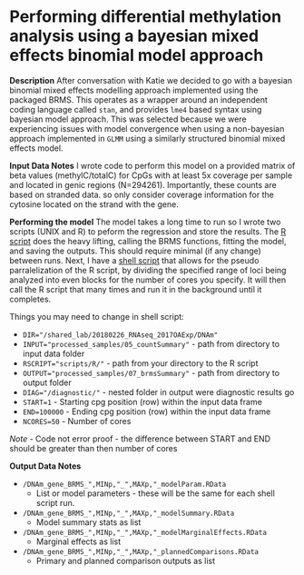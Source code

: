 # Performing differential methylation analysis using a bayesian mixed effects binomial model approach 

**Description**
After conversation with Katie we decided to go with a bayesian binomial mixed effects modelling approach implemented using the packaged BRMS. This operates as a wrapper around an independent coding language called `stan`, and provides `lme4` based syntax using bayesian model approach. This was selected because we were experiencing issues with model convergence when using a non-bayesian approach implemented in `GLMM` using a similarly structured binomial mixed effects model. 

**Input Data Notes**
I wrote code to perform this model on a provided matrix of beta values (methylC/totalC) for CpGs with at least 5x coverage per sample and located in genic regions (N=294261). Importantly, these counts are based on stranded data. so only consider coverage information for the cytosine located on the strand with the gene.

**Performing the model**
The model takes a long time to run so I wrote two scripts (UNIX and R) to peform the regression and store the results. The [R script](https://github.com/epigeneticstoocean/2017OAExp_Oysters/blob/master/markdown_files/DNAm/cluster_scripts/R/07_diffMethylation_brms.R) does the heavy lifting, calling the BRMS functions, fitting the model, and saving the outputs. This should require minimal (if any change) between runs. Next, I have a [shell script](https://github.com/epigeneticstoocean/2017OAExp_Oysters/blob/master/markdown_files/DNAm/cluster_scripts/07_diffMethylation_brms.sh) that allows for the pseudo parralelization of the R script, by dividing the specified range of loci being analyzed into even blocks for the number of cores you specify. It will then call the R script that many times and run it in the background until it completes. 

Things you may need to change in shell script:
* `DIR="/shared_lab/20180226_RNAseq_2017OAExp/DNAm"`
* `INPUT="processed_samples/05_countSummary"` - path from directory to input data folder
* `RSCRIPT="scripts/R/"` - path from your directory to the R script
* `OUTPUT="processed_samples/07_brmsSummary"` - path from directory to output folder
* `DIAG="/diagnostic/"` - nested folder in output were diagnostic results go 
* `START=1` - Starting cpg position (row) within the input data frame
* `END=100000` - Ending cpg position (row) within the input data frame
* `NCORES=50` - Number of cores 

*Note* - Code not error proof - the difference between START and END should be greater than then number of cores

**Output Data Notes**
* `/DNAm_gene_BRMS_",MINp,"_",MAXp,"_modelParam.RData` 
  * List or model parameters -  these will be the same for each shell script run.
* `/DNAm_gene_BRMS_",MINp,"_",MAXp,"_modelSummary.RData`
  * Model summary stats as list
* `/DNAm_gene_BRMS_",MINp,"_",MAXp,"_modelMarginalEffects.RData`
  * Marginal effects as list
* `/DNAm_gene_BRMS_",MINp,"_",MAXp,"_plannedComparisons.RData`
  * Primary and planned comparison outputs as list
  

